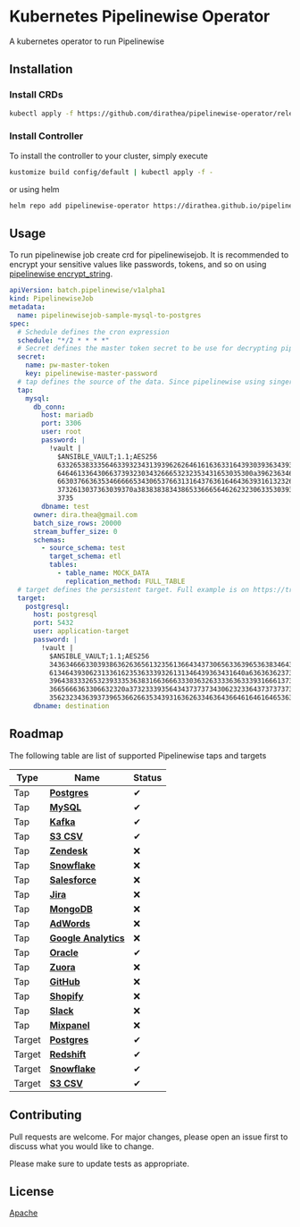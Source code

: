 # Kubernetes Pipelinewise Operator

A kubernetes operator to run Pipelinewise

## Installation

### Install CRDs

```bash
kubectl apply -f https://github.com/dirathea/pipelinewise-operator/releases/download/v0.0.1/crd.yaml
```

### Install Controller

To install the controller to your cluster, simply execute

```bash
kustomize build config/default | kubectl apply -f -
```

or using helm

```bash
helm repo add pipelinewise-operator https://dirathea.github.io/pipelinewise-operator
```

## Usage

To run pipelinewise job create crd for pipelinewisejob. It is recommended to encrypt your sensitive values like passwords, tokens, and so on using [pipelinewise encrypt_string](https://transferwise.github.io/pipelinewise/user_guide/encrypting_passwords.html).

```yaml
apiVersion: batch.pipelinewise/v1alpha1
kind: PipelinewiseJob
metadata:
  name: pipelinewisejob-sample-mysql-to-postgres
spec:
  # Schedule defines the cron expression
  schedule: "*/2 * * * *"
  # Secret defines the master token secret to be use for decrypting pipelinewise string. You need to create kubernete secret first.
  secret:
    name: pw-master-token
    key: pipelinewise-master-password
  # tap defines the source of the data. Since pipelinewise using singer.io, this fields describe the singer tap
  tap:
    mysql:
      db_conn:
        host: mariadb
        port: 3306
        user: root
        password: |
          !vault |
            $ANSIBLE_VAULT;1.1;AES256
            63326538333564633932343139396262646161636331643930393634393564656663303234623630
            6464613364306637393230343266653232353431653035300a396236346536653366336633323961
            66303766363534666665343065376631316437636164643639316132326538353264623733616233
            3732613037363039370a383838383438653366656462623230633530393331326333373937313566
            3735
        dbname: test
      owner: dira.thea@gmail.com
      batch_size_rows: 20000
      stream_buffer_size: 0
      schemas:
        - source_schema: test
          target_schema: etl
          tables:
            - table_name: MOCK_DATA
              replication_method: FULL_TABLE
  # target defines the persistent target. Full example is on https://transferwise.github.io/pipelinewise/connectors/targets.html
  target:
    postgresql:
      host: postgresql
      port: 5432
      user: application-target
      password: |
        !vault |
          $ANSIBLE_VAULT;1.1;AES256
          34363466633039386362636561323561366434373065633639653638346438383566383035643966
          6134643930623133616235363339326131346439363431640a636363623737386661326435383435
          39643833326532393335363831663666333036326333363633393166613737333333663239363034
          3665666363306632320a373233393564343737373430623233643737373732633938343263306166
          35623234363937396536626635343931636263346364366461646164653630336163
      dbname: destination
```

## Roadmap

The following table are list of supported Pipelinewise taps and targets

| Type      | Name       | Status |
|-----------|------------|-------|
| Tap       | **[Postgres](https://github.com/transferwise/pipelinewise-tap-postgres)** | ✔ |
| Tap       | **[MySQL](https://github.com/transferwise/pipelinewise-tap-mysql)** | ✔ |
| Tap       | **[Kafka](https://github.com/transferwise/pipelinewise-tap-kafka)** | ✔ |
| Tap       | **[S3 CSV](https://github.com/transferwise/pipelinewise-tap-s3-csv)** | ✔ |
| Tap       | **[Zendesk](https://github.com/singer-io/tap-zendesk)** | ❌ |
| Tap       | **[Snowflake](https://github.com/transferwise/pipelinewise-tap-snowflake)** | ❌ |
| Tap       | **[Salesforce](https://github.com/singer-io/tap-salesforce)** | ❌ |
| Tap       | **[Jira](https://github.com/singer-io/tap-jira)** | ❌ |
| Tap       | **[MongoDB](https://github.com/transferwise/pipelinewise-tap-mongodb)** | ❌ |
| Tap       | **[AdWords](https://github.com/singer-io/tap-adwords)** | ❌ |
| Tap       | **[Google Analytics](https://github.com/transferwise/pipelinewise-tap-google-analytics)** | ❌ |
| Tap       | **[Oracle](https://github.com/transferwise/pipelinewise-tap-oracle)** | ✔ |
| Tap       | **[Zuora](https://github.com/transferwise/pipelinewise-tap-zuora)** | ❌ |
| Tap       | **[GitHub](https://github.com/singer-io/tap-github)** | ❌ |
| Tap       | **[Shopify](https://github.com/singer-io/tap-shopify)** | ❌ |
| Tap       | **[Slack](https://github.com/transferwise/pipelinewise-tap-slack)** | ❌ |
| Tap       | **[Mixpanel](https://github.com/transferwise/pipelinewise-tap-mixpanel)** | ❌ |
| Target    | **[Postgres](https://github.com/transferwise/pipelinewise-target-postgres)** | ✔ |
| Target    | **[Redshift](https://github.com/transferwise/pipelinewise-target-redshift)** | ✔ |
| Target    | **[Snowflake](https://github.com/transferwise/pipelinewise-target-snowflake)** | ✔ |
| Target    | **[S3 CSV](https://github.com/transferwise/pipelinewise-target-s3-csv)** | ✔ |

## Contributing
Pull requests are welcome. For major changes, please open an issue first to discuss what you would like to change.

Please make sure to update tests as appropriate.

## License
[Apache](LICENSE)